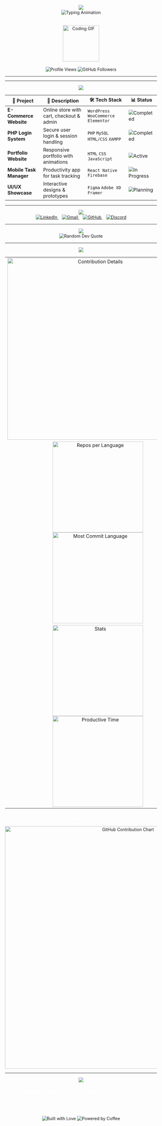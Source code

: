 <div align="center">
  <img src="https://capsule-render.vercel.app/api?type=waving&color=000000&customColorList=0,1,2,3,4,5&height=180&section=header&text=Hi%20👋%20I'm%20Vihanga%20Nilusha&fontSize=42&fontColor=ffffff&animation=twinkling&fontAlignY=32"/>
</div>

<div align="center">
  <img src="https://readme-typing-svg.herokuapp.com?font=Fira+Code&size=24&duration=3000&pause=1000&color=ffffff&center=true&vCenter=true&multiline=true&width=800&height=120&lines=Computer+Science+Student;🚀+Full+Stack+Developer;🎨+UI%2FUX+Designer;📱+Mobile+App+Developer;💡+Go+Beyond+The+Boundaries" alt="Typing Animation"/>
</div>
<br></br>

<div align="center">
  <img src="https://media.giphy.com/media/SWoSkN6DxTszqIKEqv/giphy.gif" width="120px" alt="Coding GIF">
  <br><br>
  <img src="https://komarev.com/ghpvc/?username=Vihanga13&label=Profile%20Views&color=white&style=for-the-badge&labelColor=black" alt="Profile Views" />
  <img src="https://img.shields.io/github/followers/Vihanga13?label=Followers&style=for-the-badge&color=white&labelColor=black" alt="GitHub Followers" />
</div>

---

<!-- your About Me, Tech Stack, GitHub Analytics, Achievements etc. remain the same -->

---

<div align="center">
  <img src="https://capsule-render.vercel.app/api?type=rect&color=000000&customColorList=0,1,2,3,4,5&height=40&section=header&text=🎯%20CURRENT%20PROJECTS%20🎯&fontSize=25&fontColor=ffffff"/>
</div>

<div align="center">

| 🚀 Project | 📝 Description | 🛠️ Tech Stack | 📊 Status |
|------------|----------------|---------------|----------|
| **E-Commerce Website** | Online store with cart, checkout & admin | `WordPress` `WooCommerce` `Elementor` | ![Completed](https://img.shields.io/badge/Status-Completed-white?style=flat-square&labelColor=black) |
| **PHP Login System** | Secure user login & session handling | `PHP` `MySQL` `HTML/CSS` `XAMPP` | ![Completed](https://img.shields.io/badge/Status-Completed-white?style=flat-square&labelColor=black) |
| **Portfolio Website** | Responsive portfolio with animations | `HTML` `CSS` `JavaScript` | ![Active](https://img.shields.io/badge/Status-Active-white?style=flat-square&labelColor=black) |
| **Mobile Task Manager** | Productivity app for task tracking | `React Native` `Firebase` | ![In Progress](https://img.shields.io/badge/Status-In%20Progress-white?style=flat-square&labelColor=black) |
| **UI/UX Showcase** | Interactive designs & prototypes | `Figma` `Adobe XD` `Framer` | ![Planning](https://img.shields.io/badge/Status-Planning-white?style=flat-square&labelColor=black) |

</div>

---

<!-- your Connect, Quotes, Contribution Metrics, and Footer remain the same -->

<div align="center">
  <img src="https://capsule-render.vercel.app/api?type=rect&color=000000&customColorList=0,1,2,3,4,5&height=40&section=header&text=🤝%20LET'S%20CONNECT%20🤝&fontSize=25&fontColor=ffffff"/>
</div>

<div align="center">
  <a href="https://www.linkedin.com/in/vihanga-nilusha" target="_blank">
    <img src="https://img.shields.io/badge/LinkedIn-000000?style=for-the-badge&logo=linkedin&logoColor=white" alt="LinkedIn"/>
  </a>
  &nbsp;&nbsp;
  <a href="mailto:vihaax23@gmail.com" target="_blank">
    <img src="https://img.shields.io/badge/Gmail-000000?style=for-the-badge&logo=gmail&logoColor=white" alt="Gmail"/>
  </a>
  &nbsp;&nbsp;
  <a href="https://github.com/Vihanga13" target="_blank">
    <img src="https://img.shields.io/badge/GitHub-000000?style=for-the-badge&logo=github&logoColor=white" alt="GitHub"/>
  </a>
  &nbsp;&nbsp;
  <a href="https://discord.gg/yourdiscord" target="_blank">
    <img src="https://img.shields.io/badge/Discord-000000?style=for-the-badge&logo=discord&logoColor=white" alt="Discord"/>
  </a>
</div>

---

<div align="center">
  <img src="https://capsule-render.vercel.app/api?type=rect&color=000000&customColorList=0,1,2,3,4,5&height=40&section=header&text=💡%20RANDOM%20DEV%20QUOTE%20💡&fontSize=25&fontColor=ffffff"/>
</div>

<div align="center">
  <img src="https://quotes-github-readme.vercel.app/api?type=horizontal&theme=dark&border=true&bg_color=000000&text_color=ffffff" alt="Random Dev Quote"/>
</div>

---

<div align="center">
  <img src="https://capsule-render.vercel.app/api?type=rect&color=000000&customColorList=0,1,2,3,4,5&height=40&section=header&text=⚡%20CONTRIBUTION%20METRICS%20⚡&fontSize=25&fontColor=ffffff"/>
</div>

<div align="center">
  <table>
    <tr>
      <td align="center">
        <img src="https://github-profile-summary-cards.vercel.app/api/cards/profile-details?username=Vihanga13&theme=github_dark" alt="Contribution Details" width="600"/>
      </td>
    </tr>
    <tr>
      <td align="center">
        <img src="https://github-profile-summary-cards.vercel.app/api/cards/repos-per-language?username=Vihanga13&theme=github_dark" alt="Repos per Language" width="300"/>
        <img src="https://github-profile-summary-cards.vercel.app/api/cards/most-commit-language?username=Vihanga13&theme=github_dark" alt="Most Commit Language" width="300"/>
      </td>
    </tr>
    <tr>
      <td align="center">
        <img src="https://github-profile-summary-cards.vercel.app/api/cards/stats?username=Vihanga13&theme=github_dark" alt="Stats" width="300"/>
        <img src="https://github-profile-summary-cards.vercel.app/api/cards/productive-time?username=Vihanga13&theme=github_dark&utcOffset=5.5" alt="Productive Time" width="300"/>
      </td>
    </tr>
  </table>
</div>

<div align="center">
  <h3 style="color: white;">🔥 Code & Commit Heatmap 🔥</h3>
  <img src="https://ghchart.rshah.org/ffffff/Vihanga13" alt="GitHub Contribution Chart" width="800"/>
</div>

---

<div align="center">
  <img src="https://capsule-render.vercel.app/api?type=waving&color=000000&customColorList=0,1,2,3,4,5&height=120&section=footer&text=Thank%20You%20For%20Visiting!&fontSize=24&fontColor=ffffff&animation=twinkling&fontAlignY=75"/>
</div>

<div align="center">
  <h3 style="color: white;">⭐ Don't forget to star my repositories if you find them interesting! ⭐</h3>
  <br>
  <img src="https://forthebadge.com/images/badges/built-with-love.svg" alt="Built with Love">
  <img src="https://forthebadge.com/images/badges/powered-by-coffee.svg" alt="Powered by Coffee">
</div>
